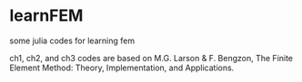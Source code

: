 # learnFEM
 some julia codes for learning fem

 ch1, ch2, and ch3 codes are based on M.G. Larson & F. Bengzon, The Finite Element Method: Theory, Implementation, and Applications.
